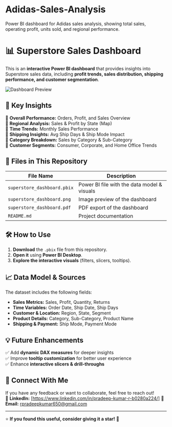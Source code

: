 # Adidas-Sales-Analysis
Power BI dashboard for Adidas sales analysis, showing total sales, operating profit, units sold, and regional performance.
# 📊 Superstore Sales Dashboard  

This is an **interactive Power BI dashboard** that provides insights into Superstore sales data, including **profit trends, sales distribution, shipping performance, and customer segmentation**.  

![Dashboard Preview](superstore_dashboard.png)  

## 🚀 Key Insights  
🔹 **Overall Performance:** Orders, Profit, and Sales Overview  
🔹 **Regional Analysis:** Sales & Profit by State (Map)  
🔹 **Time Trends:** Monthly Sales Performance  
🔹 **Shipping Insights:** Avg Ship Days & Ship Mode Impact  
🔹 **Category Breakdown:** Sales by Category & Sub-Category  
🔹 **Customer Segments:** Consumer, Corporate, and Home Office Trends  

## 📂 Files in This Repository  
| File Name | Description |
|-----------|------------|
| `superstore_dashboard.pbix` | Power BI file with the data model & visuals |
| `superstore_dashboard.png` | Image preview of the dashboard |
| `superstore_dashboard.pdf` | PDF export of the dashboard |
| `README.md` | Project documentation |

## 🛠️ How to Use  
1. **Download** the `.pbix` file from this repository.  
2. **Open it** using **Power BI Desktop**.  
3. **Explore the interactive visuals** (filters, slicers, tooltips).  

## 📈 Data Model & Sources  
The dataset includes the following fields:  
- **Sales Metrics:** Sales, Profit, Quantity, Returns  
- **Time Variables:** Order Date, Ship Date, Ship Days  
- **Customer & Location:** Region, State, Segment  
- **Product Details:** Category, Sub-Category, Product Name  
- **Shipping & Payment:** Ship Mode, Payment Mode  

## 💡 Future Enhancements  
✅ Add **dynamic DAX measures** for deeper insights  
✅ Improve **tooltip customization** for better user experience  
✅ Enhance **interactive slicers & drill-throughs**  

## 📢 Connect With Me  
If you have any feedback or want to collaborate, feel free to reach out!  
💼 **LinkedIn:** [https://www.linkedin.com/in/pradeep-kumar-r-b0280a224/] 
📧 **Email:**   rpradeepkumar650@gmail.com


---

⭐ **If you found this useful, consider giving it a star!** 🌟  
